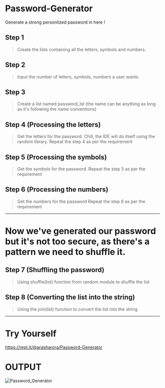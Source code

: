 # Password-Generator
Generate a strong personlized password in here !

## Step 1
> Create the lists containing all the letters, symbols and numbers.

## Step 2
> Input the number of letters, symbols, numbers a user wants.

## Step 3
> Create a list named password_lst (the name can be anything as long as it's following the name conventions)

## Step 4 (Processing the letters)
> Get the letters for the password. Chill, the IDE will do itself using the random library.
> Repeat the step 4 as per the requirement

## Step 5 (Processing the symbols)
> Get the symbols for the password.
> Repeat the step 5 as per the requirement

## Step 6 (Processing the numbers)
> Get the numbers for the password
> Repeat the step 6 as per the requirement

<hr>

# Now we've generated our password but it's not too secure, as there's a pattern we need to shuffle it.

## Step 7 (Shuffling the password)
> Using shuffle(list) function from random module to shuffle the list

## Step 8 (Converting the list into the string)
> Using the join(list) function to convert the list into the string

<hr>

# Try Yourself
https://repl.it/@arasharora/Password-Generator

# OUTPUT
![Password_Generator](https://user-images.githubusercontent.com/52750629/105999556-db630e00-60d3-11eb-92b7-40444e836f71.PNG)


